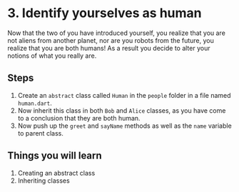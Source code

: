 # 3. Identify yourselves as human

Now that the two of you have introduced yourself, you realize that you are not aliens from another planet, nor are you robots from the future, you realize that you are both humans! As a result you decide to alter your notions of what you really are.

## Steps

1. Create an `abstract` class called `Human` in the `people` folder in a file named `human.dart`.
2. Now inherit this class in both `Bob` and `Alice` classes, as you have come to a conclusion that they are both human.
3. Now push up the `greet` and `sayName` methods as well as the `name` variable to parent class.

## Things you will learn

1. Creating an abstract class
2. Inheriting classes
